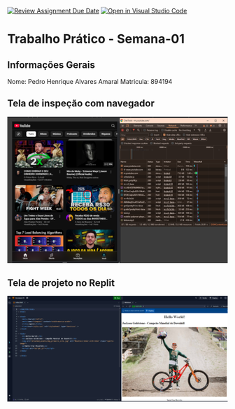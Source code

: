 [![Review Assignment Due Date](https://classroom.github.com/assets/deadline-readme-button-22041afd0340ce965d47ae6ef1cefeee28c7c493a6346c4f15d667ab976d596c.svg)](https://classroom.github.com/a/obNX3F-y)
[![Open in Visual Studio Code](https://classroom.github.com/assets/open-in-vscode-2e0aaae1b6195c2367325f4f02e2d04e9abb55f0b24a779b69b11b9e10269abc.svg)](https://classroom.github.com/online_ide?assignment_repo_id=18253859&assignment_repo_type=AssignmentRepo)
# Trabalho Prático - Semana-01

## Informações Gerais
Nome: Pedro Henrique Alvares Amaral
Matricula: 894194

## Tela de inspeção com navegador

![alt text](Foto-Dev-Tools.png)


## Tela de projeto no Replit

![alt text](Hello-World-Replit_1.png)
